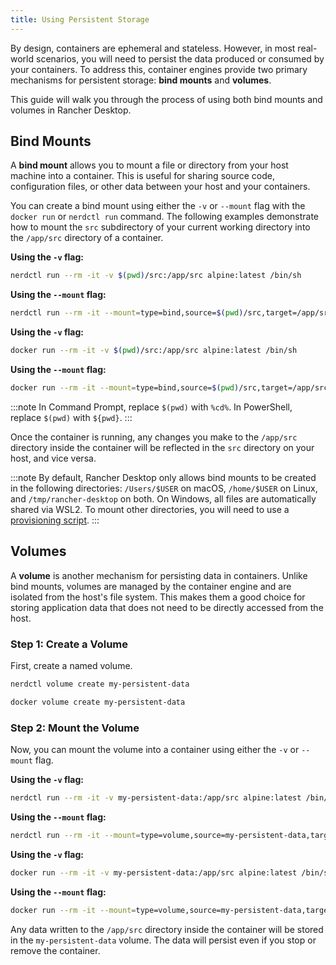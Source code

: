 ```yaml
---
title: Using Persistent Storage
---
```


<head>
  <link rel="canonical" href="https://docs.rancherdesktop.io/tutorials/using-persistent-storage/"/>
</head>

By design, containers are ephemeral and stateless. However, in most real-world scenarios, you will need to persist the data produced or consumed by your containers. To address this, container engines provide two primary mechanisms for persistent storage: **bind mounts** and **volumes**.

This guide will walk you through the process of using both bind mounts and volumes in Rancher Desktop.

## Bind Mounts

A **bind mount** allows you to mount a file or directory from your host machine into a container. This is useful for sharing source code, configuration files, or other data between your host and your containers.

You can create a bind mount using either the `-v` or `--mount` flag with the `docker run` or `nerdctl run` command. The following examples demonstrate how to mount the `src` subdirectory of your current working directory into the `/app/src` directory of a container.

<Tabs groupId="container-runtime">
<TabItem value="nerdctl" default>

**Using the `-v` flag:**
```bash
nerdctl run --rm -it -v $(pwd)/src:/app/src alpine:latest /bin/sh
```

**Using the `--mount` flag:**
```bash
nerdctl run --rm -it --mount=type=bind,source=$(pwd)/src,target=/app/src alpine:latest /bin/sh
```

</TabItem>
<TabItem value="docker">

**Using the `-v` flag:**
```bash
docker run --rm -it -v $(pwd)/src:/app/src alpine:latest /bin/sh
```

**Using the `--mount` flag:**
```bash
docker run --rm -it --mount=type=bind,source=$(pwd)/src,target=/app/src alpine:latest /bin/sh
```

</TabItem>
</Tabs>

:::note
In Command Prompt, replace `$(pwd)` with `%cd%`. In PowerShell, replace `$(pwd)` with `${pwd}`.
:::

Once the container is running, any changes you make to the `/app/src` directory inside the container will be reflected in the `src` directory on your host, and vice versa.

:::note
By default, Rancher Desktop only allows bind mounts to be created in the following directories: `/Users/$USER` on macOS, `/home/$USER` on Linux, and `/tmp/rancher-desktop` on both. On Windows, all files are automatically shared via WSL2. To mount other directories, you will need to use a [provisioning script](../how-to-guides/provisioning-scripts.md).
:::

## Volumes

A **volume** is another mechanism for persisting data in containers. Unlike bind mounts, volumes are managed by the container engine and are isolated from the host's file system. This makes them a good choice for storing application data that does not need to be directly accessed from the host.

### Step 1: Create a Volume

First, create a named volume.

<Tabs groupId="container-runtime">
<TabItem value="nerdctl" default>

```bash
nerdctl volume create my-persistent-data
```

</TabItem>
<TabItem value="docker">

```bash
docker volume create my-persistent-data
```

</TabItem>
</Tabs>

### Step 2: Mount the Volume

Now, you can mount the volume into a container using either the `-v` or `--mount` flag.

<Tabs groupId="container-runtime">
<TabItem value="nerdctl" default>

**Using the `-v` flag:**
```bash
nerdctl run --rm -it -v my-persistent-data:/app/src alpine:latest /bin/sh
```

**Using the `--mount` flag:**
```bash
nerdctl run --rm -it --mount=type=volume,source=my-persistent-data,target=/app/src alpine:latest /bin/sh
```

</TabItem>
<TabItem value="docker">

**Using the `-v` flag:**
```bash
docker run --rm -it -v my-persistent-data:/app/src alpine:latest /bin/sh
```

**Using the `--mount` flag:**
```bash
docker run --rm -it --mount=type=volume,source=my-persistent-data,target=/app/src alpine:latest /bin/sh
```

</TabItem>
</Tabs>

Any data written to the `/app/src` directory inside the container will be stored in the `my-persistent-data` volume. The data will persist even if you stop or remove the container.

